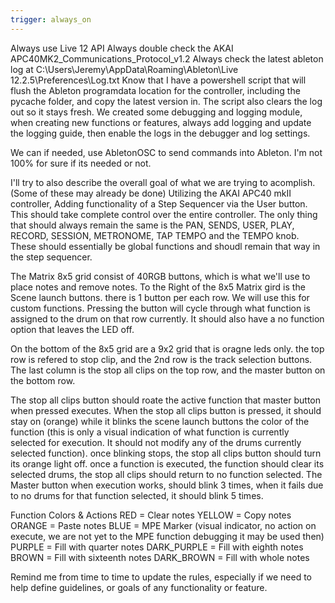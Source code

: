 ```yaml
---
trigger: always_on
---
```


Always use Live 12 API 
Always double check the AKAI APC40MK2_Communications_Protocol_v1.2
Always check the latest ableton log at C:\Users\Jeremy\AppData\Roaming\Ableton\Live 12.2.5\Preferences\Log.txt
Know that I have a powershell script that will flush the Ableton programdata location for the controller, including the pycache folder, and copy the latest version in. The script also clears the log out so it stays fresh.
We created some debugging and logging module, when creating new functions or features, always add logging and update the logging guide, then enable the logs in the debugger and log settings.

We can if needed, use AbletonOSC to send commands into Ableton. I'm not 100% for sure if its needed or not.


I'll try to also describe the overall goal of what we are trying to acomplish. (Some of these may already be done)
Utilizing the AKAI APC40 mkII controller,
Adding functionality of a Step Sequencer via the User button.
This should take complete control over the entire controller.
The only thing that should always remain the same is the PAN, SENDS, USER, PLAY, RECORD, SESSION, METRONOME, TAP TEMPO and the TEMPO knob. These should essentially be global functions and shoudl remain that way in the step sequencer.

The Matrix 8x5 grid consist of 40RGB buttons, which is what we'll use to place notes and remove notes.
To the Right of the 8x5 Matrix gird is the Scene launch buttons. there is 1 button per each row.
We will use this for custom functions. Pressing the button will cycle through what function is assigned to the drum on that row currently. It should also have a no function option that leaves the LED off.

On the bottom of the 8x5 grid are a 9x2 grid that is oragne leds only.
the top row is refered to stop clip, and the 2nd row is the track selection buttons.
The last column is the stop all clips on the top row, and the master button on the bottom row.

The stop all clips button should roate the active function that master button when pressed executes.
When the stop all clips button is pressed, it should stay on (orange) while it blinks the scene launch buttons the color of the function (this is only a visual indication of what function is currently selected for execution. It should not modify any of the drums currently selected function). once blinking stops, the stop all clips button should turn its orange light off.
once a function is executed, the function should clear its selected drums, the stop all clips should return to no function selected.
The Master button when execution works, should blink 3 times, when it fails due to no drums for that function selected, it should blink 5 times.

Function Colors & Actions
RED = Clear notes
YELLOW = Copy notes
ORANGE = Paste notes
BLUE = MPE Marker (visual indicator, no action on execute, we are not yet to the MPE function debugging it may be used then)
PURPLE = Fill with quarter notes
DARK_PURPLE = Fill with eighth notes
BROWN = Fill with sixteenth notes
DARK_BROWN = Fill with whole notes

Remind me from time to time to update the rules, especially if we need to help define guidelines, or goals of any functionality or feature.